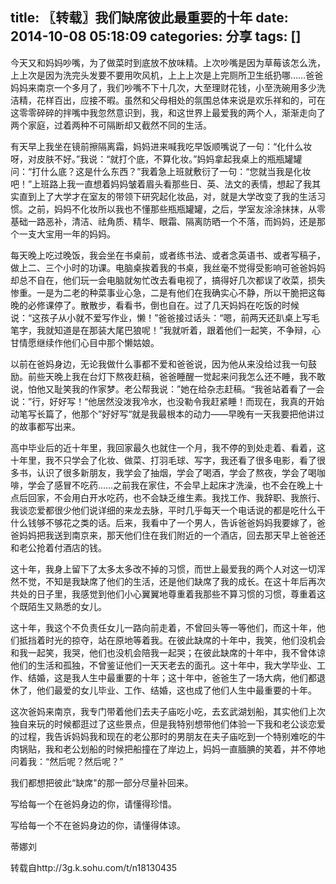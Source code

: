 title: 〖转载〗我们缺席彼此最重要的十年
date: 2014-10-08 05:18:09
categories: 分享
tags: []
---
今天又和妈妈吵嘴，为了做菜时到底放不放味精。上次吵嘴是因为草莓该怎么洗，<!--more-->上上次是因为洗完头发要不要用吹风机，上上上次是上完厕所卫生纸扔哪……爸爸妈妈来南京一个多月了，我们吵嘴不下十几次，大至理财花钱，小至洗碗用多少洗洁精，花样百出，应接不暇。虽然和父母相处的氛围总体来说是欢乐祥和的，可在这零零碎碎的拌嘴中我忽然意识到，我，和这世界上最爱我的两个人，渐渐走向了两个家庭，过着两种不可隔断却又截然不同的生活。

有天早上我坐在镜前擦隔离霜，妈妈进来喊我吃早饭顺嘴说了一句：“化什么妆呀，对皮肤不好。”我说：“就打个底，不算化妆。”妈妈拿起我桌上的瓶瓶罐罐问：“打什么底？这是什么东西？”我着急上班就敷衍了一句：“您就当我是化妆吧！”上班路上我一直想着妈妈皱着眉头看那些日、英、法文的表情，想起了我其实直到上了大学才在室友的带领下研究起化妆品，对，就是大学改变了我的生活习惯。之前，妈妈不化妆所以我也不懂那些瓶瓶罐罐，之后，学室友涂涂抹抹，从零基础一路恶补，清洁、祛角质、精华、眼霜、隔离防晒一个不落，而妈妈，还是那个一支大宝用一年的妈妈。

每天晚上吃过晚饭，我会坐在书桌前，或者练书法、或者念英语书、或者写稿子，做上二、三个小时的功课。电脑桌挨着我的书桌，我丝毫不觉得受影响可爸爸妈妈却总不自在，他们玩一会电脑就匆忙改去看电视了，搞得好几次都误了收菜，损失惨重。一是为二老的种菜事业心急，二是有他们在我确实心不静，所以干脆把这每晚的必修课停了。散散步，看看书，倒也自在。过了几天妈妈在吃饭的时候说：“这孩子从小就不爱写作业，懒！”爸爸接过话头：“嗯，前两天还趴桌上写毛笔字，我就知道是在那装大尾巴狼呢！”我就听着，跟着他们一起笑，不争辩，心甘情愿继续作他们心目中那个懒姑娘。

以前在爸妈身边，无论我做什么事都不爱和爸爸说，因为他从来没给过我一句鼓励。前些天晚上我在台灯下熬夜赶稿，爸爸睡醒一觉起来问我怎么还不睡，我不敢说，怕他又耻笑我的作家梦。老公帮我说：”她在给杂志赶稿。“我爸站着看了一会说：”行，好好写！“他居然没泼我冷水，也没勒令我赶紧睡！而现在，我真的开始动笔写长篇了，他那个”好好写“就是我最根本的动力——早晚有一天我要把他讲过的故事都写出来。

高中毕业后的近十年里，我回家最久也就住一个月，我不停的到处走着、看着，这十年里，我不只学会了化妆、做菜、打羽毛球、写字，我还看了很多电影，看了很多书，认识了很多新朋友，我学会了抽烟，学会了喝酒，学会了熬夜，学会了喝咖啡，学会了感冒不吃药……之前我在家住，不会早上起床才洗澡，也不会在晚上十点后回家，不会用白开水吃药，也不会缺乏维生素。我找工作、我辞职、我旅行、我谈恋爱都很少他们说详细的来龙去脉，平时几乎每天一个电话说的都是吃什么干什么钱够不够花之类的话。后来，我看中了一个男人，告诉爸爸妈妈我要嫁了，爸爸妈妈把我送到南京来，那天他们住在我们附近的一个酒店，回去那天早上爸爸还和老公抢着付酒店的钱。

这十年，我身上留下了太多太多改不掉的习惯，而世上最爱我的两个人对这一切浑然不觉，不知是我缺席了他们的生活，还是他们缺席了我的成长。在这十年后再次共处的日子里，我感觉到他们小心翼翼地尊重着我那些不算习惯的习惯，尊重着这个既陌生又熟悉的女儿。

这十年，我这个不负责任女儿一路向前走着，不曾回头等一等他们，而这十年，他们抵挡着时光的掠夺，站在原地等着我。在彼此缺席的十年中，我笑，他们没机会和我一起笑，我哭，他们也没机会陪我一起哭；在彼此缺席的十年中，我不曾体谅他们的生活和孤独，不曾鉴证他们一天天老去的面孔。这十年中，我大学毕业、工作、结婚，这是我人生中最重要的十年；这十年中，爸爸生了一场大病，他们都退休了，他们最爱的女儿毕业、工作、结婚，这也成了他们人生中最重要的十年。

这次爸妈来南京，我专门带着他们去夫子庙吃小吃，去玄武湖划船，其实他们上次独自来玩的时候都逛过了这些景点，但是我特别想带他们体验一下我和老公谈恋爱的过程，我告诉妈妈我和现在的老公那时的男朋友在夫子庙吃到一个特别难吃的牛肉锅贴，我和老公划船的时候把船撞在了岸边上，妈妈一直腼腆的笑着，并不停地问着我：“然后呢？然后呢？”


我们都想把彼此“缺席"的那一部分尽量补回来。

写给每一个在爸妈身边的你，请懂得珍惜。

写给每一个不在爸妈身边的你，请懂得体谅。

蒂娜刘

转载自http://3g.k.sohu.com/t/n18130435
